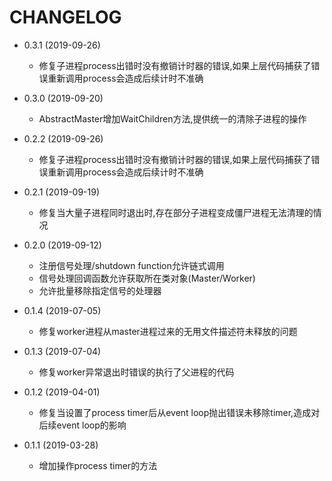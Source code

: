 # CHANGELOG

* 0.3.1 (2019-09-26)
    * 修复子进程process出错时没有撤销计时器的错误,如果上层代码捕获了错误重新调用process会造成后续计时不准确

* 0.3.0 (2019-09-20)
    * AbstractMaster增加WaitChildren方法,提供统一的清除子进程的操作

* 0.2.2 (2019-09-26)
    * 修复子进程process出错时没有撤销计时器的错误,如果上层代码捕获了错误重新调用process会造成后续计时不准确

* 0.2.1 (2019-09-19)
    * 修复当大量子进程同时退出时,存在部分子进程变成僵尸进程无法清理的情况

* 0.2.0 (2019-09-12)
    * 注册信号处理/shutdown function允许链式调用
    * 信号处理回调函数允许获取所在类对象(Master/Worker)
    * 允许批量移除指定信号的处理器

* 0.1.4 (2019-07-05)
    * 修复worker进程从master进程过来的无用文件描述符未释放的问题

* 0.1.3 (2019-07-04)
    * 修复worker异常退出时错误的执行了父进程的代码

* 0.1.2 (2019-04-01)
    * 修复当设置了process timer后从event loop抛出错误未移除timer,造成对后续event loop的影响

* 0.1.1 (2019-03-28)
    * 增加操作process timer的方法
